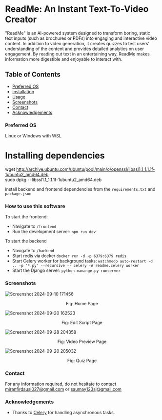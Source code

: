 # ReadMe: An Instant Text-To-Video Creator
"ReadMe" is an AI-powered system designed to transform boring, static text inputs (such as brochures or PDFs) into engaging and interactive video content. In addition to video generation, it creates quizzes to test users' understanding of the content and provides detailed analytics on user engagement. By reading out text in an entertaining way, ReadMe makes information more digestible and enjoyable to interact with.

## Table of Contents
- [Preferred OS](#preferred-os)
- [Installation](#Installing-dependencies)
- [Usage](#how-to-use-this-software)
- [Screenshots](#Screenshots)
- [Contact](#contact)
- [Acknowledgements](#acknowledgements)

### Preferred OS
Linux or Windows with WSL

# Installing dependencies
wget http://archive.ubuntu.com/ubuntu/pool/main/o/openssl/libssl1.1_1.1.1f-1ubuntu2_amd64.deb   
sudo dpkg -i libssl1.1_1.1.1f-1ubuntu2_amd64.deb

install backend and frontend dependencies from the `requirements.txt` and `package.json`

### How to use this software
To start the frontend:
- Navigate to `/frontend`
- Run the development server: `npm run dev`

To start the backend
- Navigate to `/backend`
- Start redis via docker `docker run -d -p 6379:6379 redis`
- Start Celery worker for background tasks: `watchmedo auto-restart -d .. -p '*.py' --recursive -- celery -A readme.celery worker`
- Start the Django server: `python manange.py runserver`

### Screenshots
![Screenshot 2024-09-10 171456](https://github.com/user-attachments/assets/196e4739-2c9a-41f7-96ae-6de74c0a093d)
<p align="center">Fig: Home Page</p>

![Screenshot 2024-09-20 162523](https://github.com/user-attachments/assets/3da80abb-416c-4bb2-bfd3-be5555c3c8bd)  
<p align="center">Fig: Edit Script Page</p>
  
![Screenshot 2024-09-28 204358](https://github.com/user-attachments/assets/49a7242d-fea9-4dcc-a5b6-9b8e2a1710c5)  
<p align="center">Fig: Video Preview Page</p>
  
![Screenshot 2024-09-20 205032](https://github.com/user-attachments/assets/429b6e94-60e6-4b09-816f-8a70e3fab811)  
<p align="center">Fig: Quiz Page</p>

### Contact
For any information required, do not hesitate to contact miranfirdausi027@gmail.com or saumay123sj@gmail.com

### Acknowledgements
- Thanks to [Celery](https://docs.celeryproject.org/) for handling asynchronous tasks.
